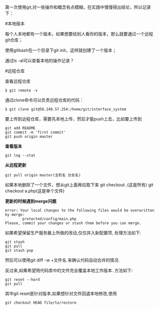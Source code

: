 第一次使用git,对一些操作和概念有点模糊，在实践中慢慢得出结论，所以记录下：

#本地版本

每个人本地都有一个版本，如果想要给别人看你的版本，那么就要通过一个远程git仓库；  
  
使用gitbash在一个目录下git init，这样就创建了一个版本；  

通过ls -al可以查看本地的操作记录？ 

#远程仓库

查看远程仓库  

	$ git remote -v

通过clone命令可以负责远程仓库的代码： 
  
	$ git clone git@58.249.57.254:/home/git/interface_system

要上传到远程仓库，需要先本地上传，然后才能push上去，比如要上传到 
 
	git add README   
	git commit -m 'first commit'  
	git push origin master  

**查看版本**   

	git log --stat

**从远程更新**  

	git pull origin master(主机名 分支名)

如果本地删除了一个文件，想从git上面再拉取下来
git checkout .(这是所有)
git checkout a.php(这是单个文件)


**更新的时候遇到merge问题**

	error: Your local changes to the following files would be overwritten by merge:
	        protected/config/main.php
	Please, commit your changes or stash them before you can merge.

如果希望保留生产服务器上所做的改动,仅仅并入新配置项, 处理方法如下:

	git stash
	git pull
	git stash pop

然后可以使用git diff -w +文件名 来确认代码自动合并的情况.

反过来,如果希望用代码库中的文件完全覆盖本地工作版本. 方法如下:

	git reset --hard
	git pull
其中git reset是针对版本,如果想针对文件回退本地修改,使用

	git checkout HEAD file/to/restore